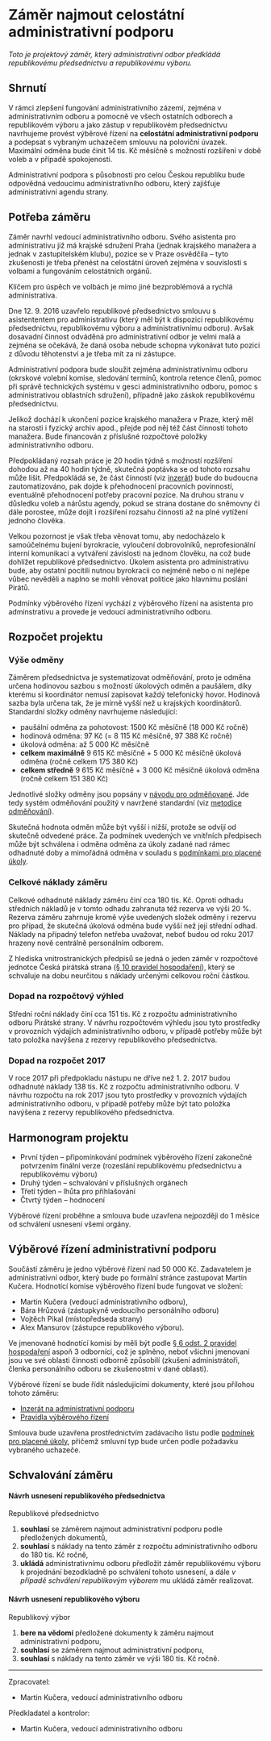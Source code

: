Záměr najmout celostátní administrativní podporu
========================

*Toto je projektový záměr, který administrativní odbor předkládá republikovému předsednictvu a republikovému výboru.*

Shrnutí
-------

V rámci zlepšení fungování administrativního zázemí, zejména v  administrativním odboru a pomocně ve všech ostatních odborech a republikovém výboru a jako zástup v republikovém předsednictvu navrhujeme provést výběrové řízení na **celostátní administrativní podporu** a podepsat s vybraným uchazečem smlouvu na poloviční úvazek. Maximální odměna bude činit 14 tis. Kč měsíčně s možností rozšíření v době voleb a v případě spokojenosti.

Administrativní podpora s působností pro celou Českou republiku bude odpovědná vedoucímu administrativního odboru, který zajišťuje administrativní agendu strany.


Potřeba záměru
--------------

Záměr navrhl vedoucí administrativního odboru. Svého asistenta pro administrativu již má krajské sdružení Praha (jednak krajského manažera a jednak v zastupitelském klubu), pozice se v Praze osvědčila – tyto zkušenosti je třeba přenést na celostátní úroveň zejména v souvislosti s  volbami a fungováním celostátních orgánů. 

Klíčem pro úspěch ve volbách je mimo jiné bezproblémová a rychlá administrativa.  
 
Dne 12. 9. 2016 uzavřelo republikové předsednictvo smlouvu s asistententem pro administrativu (který měl být k dispozici republikovému předsednictvu, republikovému výboru a administrativnímu odboru). Avšak dosavadní činnost odváděná pro administrativní odbor je velmi malá a zejména se očekává, že daná osoba nebude schopna vykonávat tuto pozici z důvodu těhotenství a je třeba mít za ni zástupce. 

Administrativní podpora bude sloužit zejména administrativnímu odboru (okrskové volební komise, sledování termínů, kontrola retence členů, pomoc při správě technických systému v gesci administrativního odboru, pomoc s administrativou oblastních sdružení), případně jako záskok republikovému předsednictvu. 

Jelikož dochází k ukončení pozice krajského manažera v Praze, který měl na starosti i fyzický archiv apod., přejde pod něj též část činností tohoto manažera. Bude financován z příslušné rozpočtové položky administrativního odboru. 

Předpokládaný rozsah práce je 20 hodin týdně s možností rozšíření dohodou až na 40 hodin týdně, skutečná poptávka se od tohoto rozsahu může lišit. Předpokládá se, že část čínností (viz [inzerát](readme.md)) bude do budoucna zautomatizováno, pak dojde k přehodnocení pracovních povinností, eventuálně přehodnocení potřeby pracovní pozice. Na druhou stranu v důsledku voleb a nárůstu agendy, pokud se strana dostane do sněmovny či dále porostee, může dojít i rozšíření rozsahu činnosti až na plné vytížení jednoho člověka.

Velkou pozornost je však třeba věnovat tomu, aby nedocházelo k samoúčelnému bujení byrokracie, vyloučení dobrovolníků, neprofesionální interní komunikaci a vytváření závislosti na jednom člověku, na což bude dohlížet republikové předsednictvo. Úkolem asistenta pro administrativu bude, aby ostatní pocítili nutnou byrokracii co nejméně nebo o ní nejlépe vůbec nevěděli a naplno se mohli věnovat politice jako hlavnímu poslání Pirátů.

Podmínky výběrového řízení vychází z výběrového řízení na asistenta pro adminstrativu a provede je vedoucí administrativního odboru. 

Rozpočet projektu
-----------------

### Výše odměny

Záměrem předsednictva je systematizovat odměňování, proto je odměna určena hodinovou sazbou s možností úkolových odměn a paušálem, díky kterému si koordinátor nemusí zapisovat každý telefonický hovor. Hodinová sazba byla určena tak, že je mírně vyšší než u krajských koordinátorů. Standardní složky odměny navrhujeme následující:

* paušální odměna za pohotovost: 1500 Kč měsíčně (18 000 Kč ročně)
* hodinová odměna: 97 Kč (= 8 115 Kč měsíčně, 97 388 Kč ročně) 
* úkolová odměna: až 5 000 Kč měsíčně
* **celkem maximálně** 9 615 Kč měsíčně + 5 000 Kč měsíčně úkolová odměna (ročně celkem 175 380 Kč)
* **celkem středně** 9 615 Kč měsíčně + 3 000 Kč měsíčně úkolová odměna (ročně celkem 151 380 Kč)

Jednotlivé složky odměny jsou popsány v [návodu pro odměňované][navod]. Jde tedy systém odměňování použitý v navržené standardní (viz [metodice odměňování][metodika]). 

Skutečná hodnota odměn může být vyšší i nižší, protože se odvíjí od skutečně odvedené práce. Za podmínek uvedených ve vnitřních předpisech může být schválena i odměna odměna za úkoly zadané nad rámec odhadnuté doby a mimořádná odměna v souladu s [podmínkami pro placené úkoly][podminky]. 

### Celkové náklady záměru

Celkové odhadnuté náklady záměru činí cca 180 tis. Kč. Oproti odhadu středních nákladů je v tomto odhadu zahranuta též rezerva ve výši 20 %. Rezerva záměru zahrnuje kromě výše uvedených složek odměny i rezervu pro případ, že skutečná úkolová odměna bude vyšší než její střední odhad. Náklady na případný telefon netřeba uvažovat, neboť budou od roku 2017 hrazeny nově centrálně personálním odborem. 

Z hlediska vnitrostranických předpisů se jedná o jeden záměr v rozpočtové jednotce Česká pirátská strana ([§ 10 pravidel hospodaření][prah]), který se schvaluje na dobu neurčitou s náklady určenými celkovou roční částkou. 

[prah]: https://www.pirati.cz/rules/prah



### Dopad na rozpočtový výhled

Střední roční náklady činí cca 151 tis. Kč z rozpočtu administrativního odboru Pirátské strany. V návrhu rozpočtovém výhledu jsou tyto prostředky v provozních výdajích administrativního odboru, v případě potřeby může být tato položka navýšena z rezervy republikového předsednictva.


[metodika]: https://redmine.pirati.cz/projects/po/wiki/odmenovani 
[navod]: https://redmine.pirati.cz/projects/po/wiki/Navod-pro-odmenovane


### Dopad na rozpočet 2017

V roce 2017 při předpokladu nástupu ne dříve než 1. 2. 2017 budou odhadnuté náklady 138 tis. Kč z rozpočtu administrativního odboru. V návrhu rozpočtu na rok 2017 jsou tyto prostředky v provozních výdajích administrativního odboru, v případě potřeby může být tato položka navýšena z rezervy republikového předsednictva.  


Harmonogram projektu
--------------------

* První týden – připomínkování podmínek výběrového řízení zakonečné potvrzením finální verze (rozeslání republikovému předsednictvu a republikovému výboru)
* Druhý týden – schvalování v příslušných orgánech
* Třetí týden – lhůta pro přihlašování
* Čtvrtý týden – hodnocení

Výběrové řízení proběhne a smlouva bude uzavřena nejpozději do 1 měsíce od schválení usnesení všemi orgány.

Výběrové řízení administrativní podporu
----------------

Součástí záměru je jedno výběrové řízení nad 50 000 Kč.
Zadavatelem je administrativní odbor, který bude po formální stránce zastupovat Martin Kučera. Hodnotící komise výběrového řízení bude fungovat ve složení: 

* Martin Kučera (vedoucí administrativního odboru),
* Bára Hrůzová (zástupkyně vedoucího personálního odboru)  
* Vojtěch Pikal (místopředseda strany)
* Alex Mansurov (zástupce republikového výboru).

Ve jmenované hodnotící komisi by měli být podle [§ 6 odst. 2 pravidel hospodaření](https://www.pirati.cz/rules/prah#vyberova_rizeni) aspoň 3 odborníci, což je splněno, neboť všichni jmenovaní jsou ve své oblasti činnosti odborně způsobilí (zkušení administrátoři, členka personálního odboru se zkušenostmi v dané oblasti).

Výběrové řízení se bude řídit následujícími dokumenty, které jsou přílohou tohoto záměru:

* [Inzerát na administrativní podporu](readme.md)
* [Pravidla výběrového řízení](pravidla.md)

Smlouva bude uzavřena prostřednictvím zadávacího listu podle [podmínek pro placené úkoly][podminky], přičemž smluvní typ bude určen podle požadavku vybraného uchazeče.

[podminky]: https://github.com/pirati-cz/sablony/blob/4b07ba675434ee634c527909d537122264cc712e/ukoly/podminky/podminky.md

Schvalování záměru
------------------

#### Návrh usnesení republikového předsednictva

Republikové předsednictvo

1. **souhlasí** se záměrem najmout administrativní podporu podle předložených dokumentů,
2. **souhlasí** s náklady na tento záměr z rozpočtu administrativního odboru do 180 tis. Kč ročně,
3. **ukládá** administrativnímu odboru předložit záměr republikovému výboru k projednání bezodkladně po schválení tohoto usnesení, a dále *v případě schválení republikovým výborem* mu ukládá záměr realizovat.

#### Návrh usnesení republikového výboru

Republikový výbor

1. **bere na vědomí** předložené dokumenty k záměru najmout administrativní podporu,
2. **souhlasí** se záměrem najmout administrativní podporu,
3. **souhlasí** s náklady na tento záměr ve výši 180 tis. Kč ročně.


---

Zpracovatel:

* Martin Kučera, vedoucí administrativního odboru

Předkladatel a kontrolor:

* Martin Kučera, vedoucí administrativního odboru
